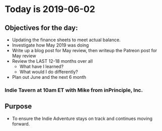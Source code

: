 # Today is 2019-06-02

## Objectives for the day:

- Updating the finance sheets to meet actual balance.
- Investigate how May 2019 was doing
- Write up a blog post for May review, then writeup the Patreon post for May review
- Review the LAST 12-18 months over all
  - What have I learned?
  - What would I do differently?
- Plan out June and the next 6 month

### Indie Tavern at 10am ET with Mike from inPrinciple, Inc.

## Purpose

- To ensure the Indie Adventure stays on track and continues moving forward.
